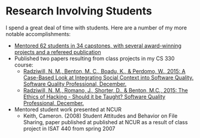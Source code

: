 # Research Involving Students

I spend a great deal of time with students. Here are a number of my more notable accomplishments:

* [Mentored 62 students in 34 capstones, with several award-winning projects and a refereed publication](/teaching/capstones.md)
* Published two papers resulting from class projects in my CS 330 course:
    * [Radziwill, N. M., Benton, M. C., Boadu, K., & Perdomo, W., 2015: A Case-Based Look at Integrating Social Context into Software Quality. Software Quality Professional, December.](https://github.com/morphatic/isat-portfolio/raw/master/supporting_materials/publications/2015--SQP--SocialContextInSoftwareQuality.pdf)
    * [Radziwill, N. M., Romano, J., Shorter, D., & Benton, M.C., 2015: The Ethics of Hacking - Should it be Taught? Software Quality Professional, December.](https://github.com/morphatic/isat-portfolio/raw/master/supporting_materials/publications/2015--SQP--ShouldHackingBeTaught.pdf)
* Mentored student work presented at NCUR
    * Keith, Cameron. (2008) Student Attitudes and Behavior on File Sharing, paper published at published at NCUR as a result of class project in ISAT 440 from spring 2007